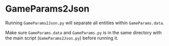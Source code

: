 # GameParams2Json

Running `GameParams2Json.py` will separate all entities within `GameParams.data`.

Make sure `GameParams.data` and `GameParams.py` is in the same directory with the
main script (`GameParams2Json.py`) before running it.